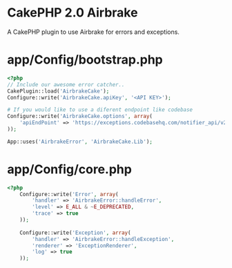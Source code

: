 CakePHP 2.0 Airbrake
============

A CakePHP plugin to use Airbrake for errors and exceptions.

app/Config/bootstrap.php
=========================

```php
<?php
// Include our awesome error catcher..
CakePlugin::load('AirbrakeCake');
Configure::write('AirbrakeCake.apiKey', '<API KEY>');

# If you would like to use a diferent endpoint like codebase
Configure::write('AirbrakeCake.options', array(
	'apiEndPoint' => 'https://exceptions.codebasehq.com/notifier_api/v2/notices'
));

App::uses('AirbrakeError', 'AirbrakeCake.Lib');
```

app/Config/core.php
=========================

```php
<?php
	Configure::write('Error', array(
		'handler' => 'AirbrakeError::handleError',
		'level' => E_ALL & ~E_DEPRECATED,
		'trace' => true
	));
	
	Configure::write('Exception', array(
		'handler' => 'AirbrakeError::handleException',
		'renderer' => 'ExceptionRenderer',
		'log' => true
	));
```